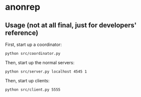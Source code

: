 # anonrep

## Usage (not at all final, just for developers' reference)
First, start up a coordinator:
```
python src/coordinator.py
```

Then, start up the normal servers:
```
python src/server.py localhost 4545 1
```

Then, start up clients:
```
python src/client.py 5555
```

